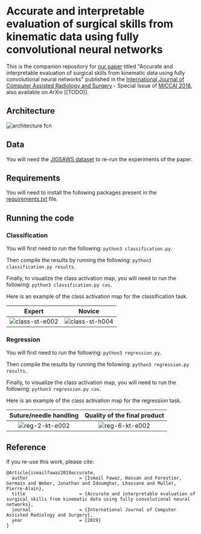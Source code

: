 # Accurate and interpretable evaluation of surgical skills from kinematic data using fully convolutional neural networks
This is the companion repository for [our paper](https://link.springer.com/article/10.1007/s11548-019-02039-4) titled "Accurate and interpretable evaluation of surgical skills from kinematic data using fully convolutional neural networks" published in the [International Journal of Computer Assisted Radiology and Surgery](https://link.springer.com/journal/11548) - Special Issue of [MICCAI 2018](https://www.springer.com/gp/book/9783030009335), also available on ArXiv [[TODO]]. 

## Architecture
![architecture fcn](https://github.com/hfawaz/ijcars19/blob/master/archi-1.png)

## Data 
You will need the [JIGSAWS dataset](https://cirl.lcsr.jhu.edu/research/hmm/datasets/jigsaws_release/) to re-run the experiments of the paper.

## Requirements
You will need to install the following packages present in the [requirements.txt](https://github.com/hfawaz/ijcars19/blob/master/requirements.txt) file. 

## Running the code
### Classification
You will first need to run the following: ```python3 classification.py```. 

Then compile the results by running the following: ```python3 classification.py results```.

Finally, to visualize the class activation map, you will need to run the following: ```python3 classification.py cas```.

Here is an example of the class activation map for the classification task.

Expert             |  Novice
:-------------------------:|:-------------------------:
![class-st-e002](https://github.com/hfawaz/ijcars19/blob/master/class-st-e002-1.png)  |  ![class-st-h004](https://github.com/hfawaz/ijcars19/blob/master/class-st-h004-1.png)

### Regression
You will first need to run the following: ```python3 regression.py```.

Then compile the results by running the following: ```python3 regression.py results```.

Finally, to visualize the class activation map, you will need to run the following: ```python3 regression.py cas```.

Here is an example of the class activation map for the regression task.

Suture/needle handling             |  Quality of the final product
:-------------------------:|:-------------------------:
![reg-2-kt-e002](https://github.com/hfawaz/ijcars19/blob/master/reg-2-kt-e002-1.png)  |  ![reg-6-kt-e002](https://github.com/hfawaz/ijcars19/blob/master/reg-6-kt-e002-1.png)

## Reference
If you re-use this work, please cite:

```
@Article{ismailfawaz2019accurate,
  author                   = {Ismail Fawaz, Hassan and Forestier, Germain and Weber, Jonathan and Idoumghar, Lhassane and Muller, Pierre-Alain},
  title                    = {Accurate and interpretable evaluation of surgical skills from kinematic data using fully convolutional neural networks},
  journal                  = {International Journal of Computer Assisted Radiology and Surgery},
  year                     = {2019}
}
```
